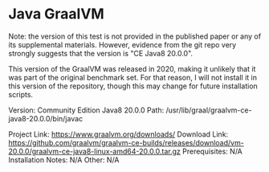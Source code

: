 Java GraalVM
===

Note: the version of this test is not provided in the published paper or any of 
its supplemental materials. However, evidence from the git repo very strongly
suggests that the version is "CE Java8 20.0.0".

This version of the GraalVM was released in 2020, making it unlikely that it
was part of the original benchmark set. For that reason, I will not install
it in this version of the repository, though this may change for future
installation scripts.

Version: Community Edition Java8 20.0.0
Path: /usr/lib/graal/graalvm-ce-java8-20.0.0/bin/javac

Project Link: https://www.graalvm.org/downloads/
Download Link: https://github.com/graalvm/graalvm-ce-builds/releases/download/vm-20.0.0/graalvm-ce-java8-linux-amd64-20.0.0.tar.gz
Prerequisites: N/A
Installation Notes: N/A
Other: N/A
